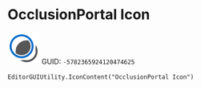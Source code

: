 # OcclusionPortal Icon
![](/img/OcclusionPortal%20Icon.png)
GUID: `-5782365924120474625`
```
EditorGUIUtility.IconContent("OcclusionPortal Icon")
```

